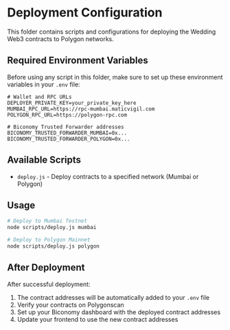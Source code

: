 # Deployment Configuration

This folder contains scripts and configurations for deploying the Wedding Web3 contracts to Polygon networks.

## Required Environment Variables

Before using any script in this folder, make sure to set up these environment variables in your `.env` file:

```
# Wallet and RPC URLs
DEPLOYER_PRIVATE_KEY=your_private_key_here
MUMBAI_RPC_URL=https://rpc-mumbai.maticvigil.com
POLYGON_RPC_URL=https://polygon-rpc.com

# Biconomy Trusted Forwarder addresses
BICONOMY_TRUSTED_FORWARDER_MUMBAI=0x...
BICONOMY_TRUSTED_FORWARDER_POLYGON=0x...
```

## Available Scripts

- `deploy.js` - Deploy contracts to a specified network (Mumbai or Polygon)

## Usage

```bash
# Deploy to Mumbai Testnet
node scripts/deploy.js mumbai

# Deploy to Polygon Mainnet
node scripts/deploy.js polygon
```

## After Deployment

After successful deployment:

1. The contract addresses will be automatically added to your `.env` file
2. Verify your contracts on Polygonscan
3. Set up your Biconomy dashboard with the deployed contract addresses
4. Update your frontend to use the new contract addresses
